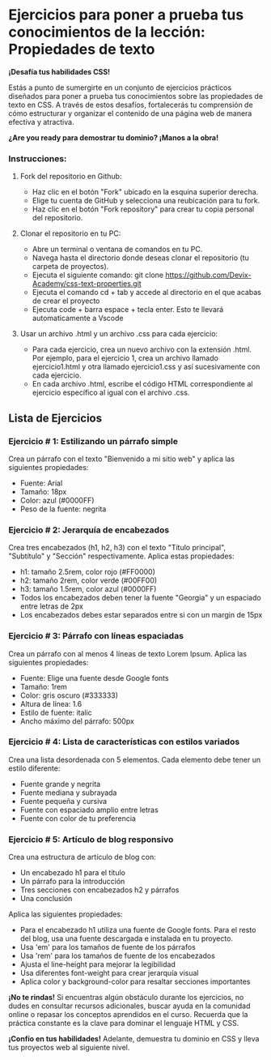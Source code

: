 # Ejercicios para poner a prueba tus conocimientos de la lección: Propiedades de texto

**¡Desafía tus habilidades CSS!**

Estás a punto de sumergirte en un conjunto de ejercicios prácticos diseñados para poner a prueba tus conocimientos sobre las propiedades de texto en CSS. A través de estos desafíos, fortalecerás tu comprensión de cómo estructurar y organizar el contenido de una página web de manera efectiva y atractiva.

**¿Are you ready para demostrar tu dominio? ¡Manos a la obra!**

### Instrucciones:
1. Fork del repositorio en Github:

    * Haz clic en el botón "Fork" ubicado en la esquina superior derecha.
    * Elige tu cuenta de GitHub y selecciona una reubicación para tu fork.
    * Haz clic en el botón "Fork repository" para crear tu copia personal del repositorio.

2. Clonar el repositorio en tu PC:

    * Abre un terminal o ventana de comandos en tu PC.
    * Navega hasta el directorio donde deseas clonar el repositorio (tu carpeta de proyectos).
    * Ejecuta el siguiente comando: git clone https://github.com/Devix-Academy/css-text-properties.git
    * Ejecuta el comando cd + tab y accede al directorio en el que acabas de crear el proyecto
    * Ejecuta code + barra espace + tecla enter. Esto te llevará automaticamente a Vscode
    

3. Usar un archivo .html y un archivo .css para cada ejercicio:

     * Para cada ejercicio, crea un nuevo archivo con la extensión .html. Por ejemplo, para el ejercicio 1, crea un archivo llamado ejercicio1.html y otra llamado ejercicio1.css y así sucesivamente con cada ejercicio.
    * En cada archivo .html, escribe el código HTML correspondiente al ejercicio específico al igual con el archivo .css.

## Lista de Ejercicios

### Ejercicio # 1: Estilizando un párrafo simple
Crea un párrafo con el texto "Bienvenido a mi sitio web" y aplica las siguientes propiedades:

  * Fuente: Arial
  * Tamaño: 18px
  * Color: azul (#0000FF)
  * Peso de la fuente: negrita

### Ejercicio # 2: Jerarquía de encabezados
Crea tres encabezados (h1, h2, h3) con el texto "Título principal", "Subtítulo" y "Sección" respectivamente. Aplica estas propiedades:

  * h1: tamaño 2.5rem, color rojo (#FF0000)
  * h2: tamaño 2rem, color verde (#00FF00)
  * h3: tamaño 1.5rem, color azul (#0000FF)
  * Todos los encabezados deben tener la fuente "Georgia" y un espaciado entre letras de 2px
  * Los encabezados debes estar separados entre si con un margin de 15px

### Ejercicio # 3: Párrafo con líneas espaciadas
Crea un párrafo con al menos 4 líneas de texto Lorem Ipsum. Aplica las siguientes propiedades:

  * Fuente: Elige una fuente desde Google fonts
  * Tamaño: 1rem
  * Color: gris oscuro (#333333)
  * Altura de línea: 1.6
  * Estilo de fuente: italic
  * Ancho máximo del párrafo: 500px

### Ejercicio # 4: Lista de características con estilos variados
Crea una lista desordenada con 5 elementos. Cada elemento debe tener un estilo diferente:

  * Fuente grande y negrita
  * Fuente mediana y subrayada
  * Fuente pequeña y cursiva
  * Fuente con espaciado amplio entre letras
  * Fuente con color de tu preferencia
    
### Ejercicio # 5: Artículo de blog responsivo
Crea una estructura de artículo de blog con:

  * Un encabezado h1 para el título
  * Un párrafo para la introducción
  * Tres secciones con encabezados h2 y párrafos
  * Una conclusión

Aplica las siguientes propiedades:

  * Para el encabezado h1 utiliza una fuente de Google fonts. Para el resto del blog, usa una fuente 
    descargada e instalada en tu proyecto.
  * Usa 'em' para los tamaños de fuente de los párrafos
  * Usa 'rem' para los tamaños de fuente de los encabezados
  * Ajusta el line-height para mejorar la legibilidad
  * Usa diferentes font-weight para crear jerarquía visual
  * Aplica color y background-color para resaltar secciones importantes

**¡No te rindas!** Si encuentras algún obstáculo durante los ejercicios, no dudes en consultar recursos adicionales, buscar ayuda en la comunidad online o repasar los conceptos aprendidos en el curso. Recuerda que la práctica constante es la clave para dominar el lenguaje HTML y CSS.

**¡Confío en tus habilidades!** Adelante, demuestra tu dominio en CSS y lleva tus proyectos web al siguiente nivel.
